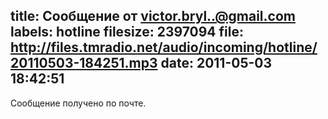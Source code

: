 title: Сообщение от victor.bryl..@gmail.com
labels: hotline
filesize: 2397094
file: http://files.tmradio.net/audio/incoming/hotline/20110503-184251.mp3
date: 2011-05-03 18:42:51
---
Сообщение получено по почте.